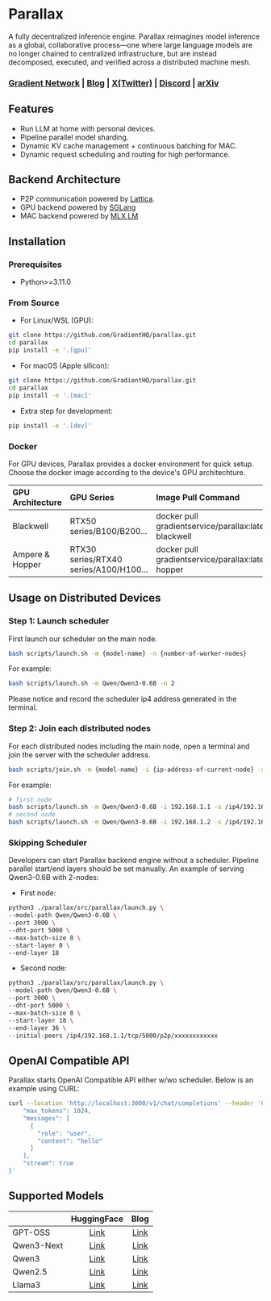 

# Parallax
A fully decentralized inference engine. Parallax reimagines model inference as a global, collaborative process—one where large language models are no longer chained to centralized infrastructure, but are instead decomposed, executed, and verified across a distributed machine mesh.

<h3>

[Gradient Network](https://gradient.network/) | [Blog](https://gradient.network/blog/parallax-world-inference-engine) | [X(Twitter)](https://x.com/Gradient_HQ) | [Discord](discord.gg/gradientnetwork) | [arXiv]()

</h3>

## Features
* Run LLM at home with personal devices.
* Pipeline parallel model sharding.
* Dynamic KV cache management + continuous batching for MAC.
* Dynamic request scheduling and routing for high performance.

## Backend Architecture
* P2P communication powered by [Lattica](https://github.com/GradientHQ/lattica).
* GPU backend powered by [SGLang](https://github.com/sgl-project/sglang)
* MAC backend powered by [MLX LM](https://github.com/ml-explore/mlx-lm)

## Installation

### Prerequisites
- Python>=3.11.0

### From Source
- For Linux/WSL (GPU):
```sh
git clone https://github.com/GradientHQ/parallax.git
cd parallax
pip install -e '.[gpu]'
```

- For macOS (Apple silicon):
```sh
git clone https://github.com/GradientHQ/parallax.git
cd parallax
pip install -e '.[mac]'
```

- Extra step for development:
```sh
pip install -e '.[dev]'
```

### Docker
For GPU devices, Parallax provides a docker environment for quick setup. Choose the docker image according to the device's GPU architechture.

|  GPU Architecture  |  GPU Series  | Image Pull Command |
|:-------------|:----------------------------|:----------------------------|
|Blackwell       | RTX50 series/B100/B200... |docker pull gradientservice/parallax:latest-blackwell|
|Ampere & Hopper | RTX30 series/RTX40 series/A100/H100... |docker pull gradientservice/parallax:latest-hopper|


## Usage on Distributed Devices
### Step 1: Launch scheduler
First launch our scheduler on the main node.
```sh
bash scripts/launch.sh -m {model-name} -n {number-of-worker-nodes}
```
For example:
```sh
bash scripts/launch.sh -m Qwen/Qwen3-0.6B -n 2
```
Please notice and record the scheduler ip4 address generated in the terminal.

### Step 2: Join each distributed nodes
For each distributed nodes including the main node, open a terminal and join the server with the scheduler address.
```sh
bash scripts/join.sh -m {model-name} -i {ip-address-of-current-node} -s {scheduler-address}
```
For example:
```sh
# first node
bash scripts/launch.sh -m Qwen/Qwen3-0.6B -i 192.168.1.1 -s /ip4/192.168.1.1/tcp/5001/p2p/xxxxxxxxxxxx
# second node
bash scripts/launch.sh -m Qwen/Qwen3-0.6B -i 192.168.1.2 -s /ip4/192.168.1.1/tcp/5001/p2p/xxxxxxxxxxxx
```

### Skipping Scheduler
Developers can start Parallax backend engine without a scheduler. Pipeline parallel start/end layers should be set manually.
An example of serving Qwen3-0.6B with 2-nodes:
- First node:
```sh
python3 ./parallax/src/parallax/launch.py \
--model-path Qwen/Qwen3-0.6B \
--port 3000 \
--dht-port 5000 \
--max-batch-size 8 \
--start-layer 0 \
--end-layer 18
```
- Second node:
```sh
python3 ./parallax/src/parallax/launch.py \
--model-path Qwen/Qwen3-0.6B \
--port 3000 \
--dht-port 5000 \
--max-batch-size 8 \
--start-layer 18 \
--end-layer 36 \
--initial-peers /ip4/192.168.1.1/tcp/5000/p2p/xxxxxxxxxxxx
```

## OpenAI Compatible API
Parallax starts OpenAI Compatible API either w/wo scheduler. Below is an example using CURL:
```sh
curl --location 'http://localhost:3000/v1/chat/completions' --header 'Content-Type: application/json' --data '{
    "max_tokens": 1024,
    "messages": [
      {
        "role": "user",
        "content": "hello"
      }
    ],
    "stream": true
}'
```

## Supported Models

|              |  HuggingFace  |  Blog  |
|:-------------|:----------------------------:|:----------------------------:|
|GPT-OSS       |[Link](https://huggingface.co/collections/openai/gpt-oss-68911959590a1634ba11c7a4)|[Link](https://openai.com/index/introducing-gpt-oss/)|
|Qwen3-Next    |[Link](https://huggingface.co/collections/Qwen/qwen3-next-68c25fd6838e585db8eeea9d)|[Link](https://qwen.ai/blog?id=4074cca80393150c248e508aa62983f9cb7d27cd&from=research.latest-advancements-list)|
|Qwen3         |[Link](https://huggingface.co/collections/Qwen/qwen3-67dd247413f0e2e4f653967f)|[Link](https://qwenlm.github.io/blog/qwen3/)|
|Qwen2.5       |[Link](https://huggingface.co/collections/Qwen/qwen25-66e81a666513e518adb90d9e)|[Link](https://qwenlm.github.io/blog/qwen2.5/)|
|Llama3        |[Link](https://huggingface.co/meta-llama/collections)|[Link](https://ai.meta.com/blog/meta-llama-3/)|
